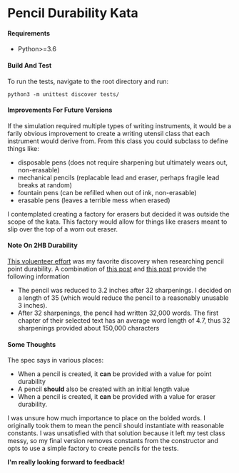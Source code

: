 # Pencil Durability Kata
#### Requirements
- Python>=3.6
#### Build And Test
To run the tests, navigate to the root directory and run:

    python3 -m unittest discover tests/

#### Improvements For Future Versions
If the simulation required multiple types of writing instruments, it would be a farily obvious improvement to create a writing utensil class that each instrument would derive from. From this class you could subclass to define things like:
- disposable pens (does not require sharpening but ultimately wears out, non-erasable)
- mechanical pencils (replacable lead and eraser, perhaps fragile lead breaks at random)
- fountain pens (can be refilled when out of ink, non-erasable)
- erasable pens (leaves a terrible mess when erased)

I contemplated creating a factory for erasers but decided it was outside the scope of the kata. This factory would allow for things like erasers meant to slip over the top of a worn out eraser.
#### Note On 2HB Durability
[This voluenteer effort](http://towriteamockingbird.blogspot.com) was my favorite discovery when researching pencil point durability. A combination of [this post](http://towriteamockingbird.blogspot.com/2007/05/report-after-32-hours-into-effort.html) and [this post](http://towriteamockingbird.blogspot.com/2007/06/our-final-word-count-is.html) provide the following information
- The pencil was reduced to 3.2 inches after 32 sharpenings. I decided on a length of 35 (which would reduce the pencil to a reasonably unusable 3 inches).
- After 32 sharpenings, the pencil had written 32,000 words. The first chapter of their selected text has an average word length of 4.7, thus 32 sharpenings provided about 150,000 characters 
#### Some Thoughts
The spec says in various places:
- When a pencil is created, it **can** be provided with a value for point durability
- A pencil **should** also be created with an initial length value
- When a pencil is created, it **can** be provided with a value for eraser durability.

I was unsure how much importance to place on the bolded words. I originally took them to mean the pencil should instantiate with reasonable constants. I was unsatisfied with that solution because it left my test class messy, so my final version removes constants from the constructor and opts to use a simple factory to create pencils for the tests.

**I'm really looking forward to feedback!**